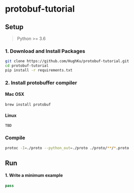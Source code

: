 # protobuf-tutorial

## Setup
> Python >= 3.6

### 1. Download and Install Packages
```sh
git clone https://github.com/HughKu/protobuf-tutorial.git
cd protobuf-tutorial
pip install -r requirements.txt
```

### 2. Install protobuffer compiler
#### Mac OSX
```shell
brew install protobuf
```
#### Linux
```shell
TBD
```

### Compile
```sh
protoc -I=./proto --python_out=./proto ./proto/**/*.proto
```

## Run

#### 1. Write a minimum example

```python
pass
```